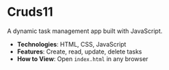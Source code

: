# Cruds11
A dynamic task management app built with JavaScript.
- **Technologies**: HTML, CSS, JavaScript
- **Features**: Create, read, update, delete tasks
- **How to View**: Open `index.html` in any browser